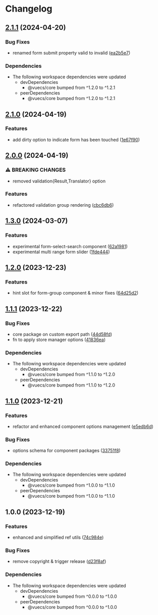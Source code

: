 # Changelog

## [2.1.1](https://github.com/tada5hi/vuecs/compare/form-controls-v2.1.0...form-controls-v2.1.1) (2024-04-20)


### Bug Fixes

* renamed form submit property valid to invalid ([ea2b5e7](https://github.com/tada5hi/vuecs/commit/ea2b5e7fe031f631fe82410dbc386e51cdf3fef5))


### Dependencies

* The following workspace dependencies were updated
  * devDependencies
    * @vuecs/core bumped from ^1.2.0 to ^1.2.1
  * peerDependencies
    * @vuecs/core bumped from ^1.2.0 to ^1.2.1

## [2.1.0](https://github.com/tada5hi/vuecs/compare/form-controls-v2.0.0...form-controls-v2.1.0) (2024-04-19)


### Features

* add dirty option to indicate form has been touched ([1e67f90](https://github.com/tada5hi/vuecs/commit/1e67f90603a7203b77b1ee7740707a7d19de5136))

## [2.0.0](https://github.com/tada5hi/vuecs/compare/form-controls-v1.3.0...form-controls-v2.0.0) (2024-04-19)


### ⚠ BREAKING CHANGES

* removed validation{Result,Translator} option

### Features

* refactored validation group rendering ([cbc6db6](https://github.com/tada5hi/vuecs/commit/cbc6db655d5e909e160f575ce7e07777f1b0044c))

## [1.3.0](https://github.com/tada5hi/vuecs/compare/form-controls-v1.2.0...form-controls-v1.3.0) (2024-03-07)


### Features

* experimental form-select-search component ([62a1981](https://github.com/tada5hi/vuecs/commit/62a19816c3b204a7e42cb9d9671f99437a3b9007))
* experimental multi range form slider ([1fde444](https://github.com/tada5hi/vuecs/commit/1fde444ef6c0743f8699d6114eb8d72cca5bf565))

## [1.2.0](https://github.com/tada5hi/vuecs/compare/form-controls-v1.1.1...form-controls-v1.2.0) (2023-12-23)


### Features

* hint slot for form-group component & minor fixes ([64d25d2](https://github.com/tada5hi/vuecs/commit/64d25d2be6f0a13c3dd284ea6d4ceb790181dfb8))

## [1.1.1](https://github.com/tada5hi/vuecs/compare/form-controls-v1.1.0...form-controls-v1.1.1) (2023-12-22)


### Bug Fixes

* core package on custom export path ([44d58fd](https://github.com/tada5hi/vuecs/commit/44d58fd3ca0584575bae5cfe6e833b5dafbf8379))
* fn to apply store manager options ([41836ea](https://github.com/tada5hi/vuecs/commit/41836eae3502b5c1854eacf801d2c64f08fcd650))


### Dependencies

* The following workspace dependencies were updated
  * devDependencies
    * @vuecs/core bumped from ^1.1.0 to ^1.2.0
  * peerDependencies
    * @vuecs/core bumped from ^1.1.0 to ^1.2.0

## [1.1.0](https://github.com/tada5hi/vuecs/compare/form-controls-v1.0.0...form-controls-v1.1.0) (2023-12-21)


### Features

* refactor and enhanced component options management ([e5edb6d](https://github.com/tada5hi/vuecs/commit/e5edb6d354a44f242a952385db85e14c1b0be223))


### Bug Fixes

* options schema for component packages ([33751f8](https://github.com/tada5hi/vuecs/commit/33751f8a0295ef821063cb3243bfa2c08a010fad))


### Dependencies

* The following workspace dependencies were updated
  * devDependencies
    * @vuecs/core bumped from ^1.0.0 to ^1.1.0
  * peerDependencies
    * @vuecs/core bumped from ^1.0.0 to ^1.1.0

## 1.0.0 (2023-12-19)


### Features

* enhanced and simplified ref utils ([74c984e](https://github.com/tada5hi/vuecs/commit/74c984ec102a2afc8df999d44003b85e555e1c94))


### Bug Fixes

* remove copyright & trigger release ([d23f8af](https://github.com/tada5hi/vuecs/commit/d23f8afe5f3f00201017925bbd0c0e8d421aae99))


### Dependencies

* The following workspace dependencies were updated
  * devDependencies
    * @vuecs/core bumped from ^0.0.0 to ^1.0.0
  * peerDependencies
    * @vuecs/core bumped from ^0.0.0 to ^1.0.0
